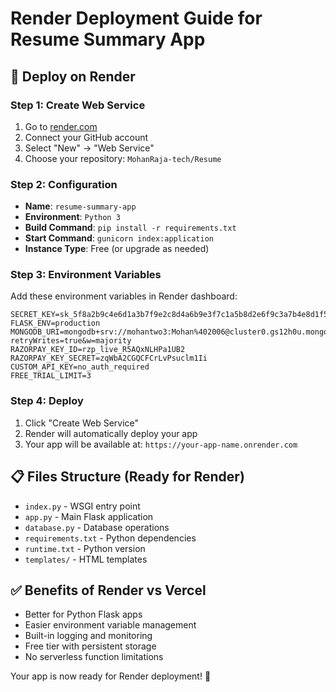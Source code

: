 # Render Deployment Guide for Resume Summary App

## 🚀 Deploy on Render

### Step 1: Create Web Service
1. Go to [render.com](https://render.com)
2. Connect your GitHub account
3. Select "New" → "Web Service"
4. Choose your repository: `MohanRaja-tech/Resume`

### Step 2: Configuration
- **Name**: `resume-summary-app`
- **Environment**: `Python 3`
- **Build Command**: `pip install -r requirements.txt`
- **Start Command**: `gunicorn index:application`
- **Instance Type**: Free (or upgrade as needed)

### Step 3: Environment Variables
Add these environment variables in Render dashboard:

```
SECRET_KEY=sk_5f8a2b9c4e6d1a3b7f9e2c8d4a6b9e3f7c1a5b8d2e6f9c3a7b4e8d1f5a9c2b6e8d3f
FLASK_ENV=production
MONGODB_URI=mongodb+srv://mohantwo3:Mohan%402006@cluster0.gs12h0u.mongodb.net/resume_generator?retryWrites=true&w=majority
RAZORPAY_KEY_ID=rzp_live_R5AQxNLHPa1UB2
RAZORPAY_KEY_SECRET=zqWbA2CGQCFCrLvPsuclm1Ii
CUSTOM_API_KEY=no_auth_required
FREE_TRIAL_LIMIT=3
```

### Step 4: Deploy
1. Click "Create Web Service"
2. Render will automatically deploy your app
3. Your app will be available at: `https://your-app-name.onrender.com`

## 📋 Files Structure (Ready for Render)
- `index.py` - WSGI entry point
- `app.py` - Main Flask application
- `database.py` - Database operations
- `requirements.txt` - Python dependencies
- `runtime.txt` - Python version
- `templates/` - HTML templates

## ✅ Benefits of Render vs Vercel
- Better for Python Flask apps
- Easier environment variable management
- Built-in logging and monitoring
- Free tier with persistent storage
- No serverless function limitations

Your app is now ready for Render deployment! 🎉
